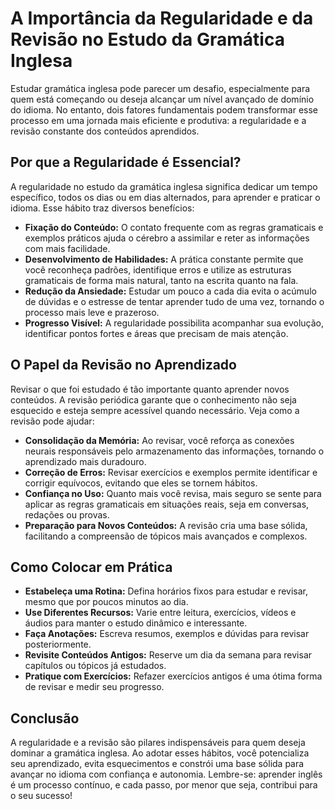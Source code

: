 
# A Importância da Regularidade e da Revisão no Estudo da Gramática Inglesa

Estudar gramática inglesa pode parecer um desafio, especialmente para quem está começando ou deseja alcançar um nível avançado de domínio do idioma. No entanto, dois fatores fundamentais podem transformar esse processo em uma jornada mais eficiente e produtiva: a regularidade e a revisão constante dos conteúdos aprendidos.

## Por que a Regularidade é Essencial?

A regularidade no estudo da gramática inglesa significa dedicar um tempo específico, todos os dias ou em dias alternados, para aprender e praticar o idioma. Esse hábito traz diversos benefícios:

- **Fixação do Conteúdo:** O contato frequente com as regras gramaticais e exemplos práticos ajuda o cérebro a assimilar e reter as informações com mais facilidade.
- **Desenvolvimento de Habilidades:** A prática constante permite que você reconheça padrões, identifique erros e utilize as estruturas gramaticais de forma mais natural, tanto na escrita quanto na fala.
- **Redução da Ansiedade:** Estudar um pouco a cada dia evita o acúmulo de dúvidas e o estresse de tentar aprender tudo de uma vez, tornando o processo mais leve e prazeroso.
- **Progresso Visível:** A regularidade possibilita acompanhar sua evolução, identificar pontos fortes e áreas que precisam de mais atenção.

## O Papel da Revisão no Aprendizado

Revisar o que foi estudado é tão importante quanto aprender novos conteúdos. A revisão periódica garante que o conhecimento não seja esquecido e esteja sempre acessível quando necessário. Veja como a revisão pode ajudar:

- **Consolidação da Memória:** Ao revisar, você reforça as conexões neurais responsáveis pelo armazenamento das informações, tornando o aprendizado mais duradouro.
- **Correção de Erros:** Revisar exercícios e exemplos permite identificar e corrigir equívocos, evitando que eles se tornem hábitos.
- **Confiança no Uso:** Quanto mais você revisa, mais seguro se sente para aplicar as regras gramaticais em situações reais, seja em conversas, redações ou provas.
- **Preparação para Novos Conteúdos:** A revisão cria uma base sólida, facilitando a compreensão de tópicos mais avançados e complexos.

## Como Colocar em Prática

- **Estabeleça uma Rotina:** Defina horários fixos para estudar e revisar, mesmo que por poucos minutos ao dia.
- **Use Diferentes Recursos:** Varie entre leitura, exercícios, vídeos e áudios para manter o estudo dinâmico e interessante.
- **Faça Anotações:** Escreva resumos, exemplos e dúvidas para revisar posteriormente.
- **Revisite Conteúdos Antigos:** Reserve um dia da semana para revisar capítulos ou tópicos já estudados.
- **Pratique com Exercícios:** Refazer exercícios antigos é uma ótima forma de revisar e medir seu progresso.

## Conclusão

A regularidade e a revisão são pilares indispensáveis para quem deseja dominar a gramática inglesa. Ao adotar esses hábitos, você potencializa seu aprendizado, evita esquecimentos e constrói uma base sólida para avançar no idioma com confiança e autonomia. Lembre-se: aprender inglês é um processo contínuo, e cada passo, por menor que seja, contribui para o seu sucesso!
```

